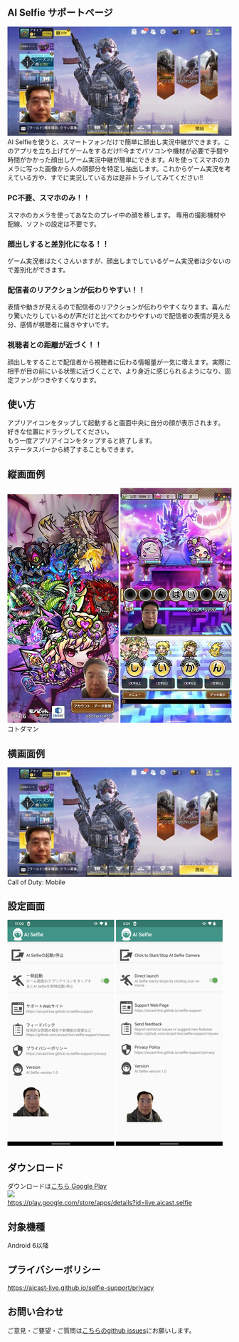 ## AI Selfie サポートページ
![](images/s3.jpg) <br>
AI Selfieを使うと、スマートフォンだけで簡単に顔出し実況中継ができます。このアプリを立ち上げてゲームをするだけ!!今までパソコンや機材が必要で手間や時間がかかった顔出しゲーム実況中継が簡単にできます。AIを使ってスマホのカメラに写った画像から人の顔部分を特定し抽出します。これからゲーム実況を考えている方や、すでに実況している方は是非トライしてみてください!!

### PC不要、スマホのみ！！
スマホのカメラを使ってあなたのプレイ中の顔を移します。
専用の撮影機材や配線、ソフトの設定は不要です。

### 顔出しすると差別化になる！！
ゲーム実況者はたくさんいますが、顔出しまでしているゲーム実況者は少ないので差別化ができます。

### 配信者のリアクションが伝わりやすい！！
表情や動きが見えるので配信者のリアクションが伝わりやすくなります。喜んだり驚いたりしているのが声だけと比べてわかりやすいので配信者の表情が見える分、感情が視聴者に届きやすいです。

### 視聴者との距離が近づく！！
顔出しをすることで配信者から視聴者に伝わる情報量が一気に増えます。実際に相手が目の前にいる状態に近づくことで、より身近に感じられるようになり、固定ファンがつきやすくなります。

## 使い方
アプリアイコンをタップして起動すると画面中央に自分の顔が表示されます。<br>
好きな位置にドラッグしてください。<br>
もう一度アプリアイコンをタップすると終了します。<br>
ステータスバーから終了することもできます。<br>

## 縦画面例
![](images/s1.jpg) ![](images/s2.jpg)<br>
コトダマン

## 横画面例
![](images/s3.jpg)<br>
Call of Duty: Mobile

## 設定画面
![](images/screen_face_ja_240.png) ![](images/screen_face_en_240.png) <br>

## ダウンロード
ダウンロードは[こちら Google Play](https://play.google.com/store/apps/details?id=live.aicast.selfie)<br>
<a href="https://play.google.com/store/apps/details?id=live.aicast.selfie"><img src="https://play.google.com/intl/en_us/badges/images/generic/en_badge_web_generic.png" height="75"></a><br>
https://play.google.com/store/apps/details?id=live.aicast.selfie

## 対象機種
Android 6以降

## プライバシーボリシー
<a href="https://aicast-live.github.io/selfie-support/privacy">https://aicast-live.github.io/selfie-support/privacy</a>

## お問い合わせ
ご意見・ご要望・ご質問は[こちらのgithub issues](https://github.com/aicast-live/selfie-support/issues)にお願いします。
